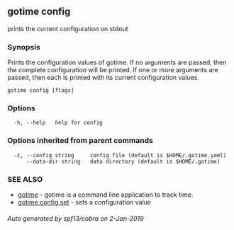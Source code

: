 ## gotime config

prints the current configuration on stdout

### Synopsis

Prints the configuration values of gotime. If no arguments are passed, then the complete configuration will be printed. If one or more arguments are passed, then each is printed with its current configuration values.

```
gotime config [flags]
```

### Options

```
  -h, --help   help for config
```

### Options inherited from parent commands

```
  -c, --config string     config file (default is $HOME/.gotime.yaml)
      --data-dir string   data directory (default is $HOME/.gotime)
```

### SEE ALSO

* [gotime](gotime.md)	 - gotime is a command line application to track time.
* [gotime config set](gotime_config_set.md)	 - sets a configuration value

###### Auto generated by spf13/cobra on 2-Jan-2019
